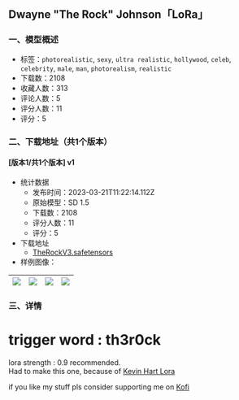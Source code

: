 ## Dwayne "The Rock" Johnson「LoRa」
### 一、模型概述

- 标签：`photorealistic`, `sexy`, `ultra realistic`, `hollywood`, `celeb`, `celebrity`, `male`, `man`, `photorealism`, `realistic`
- 下载数：2108
- 收藏人数：313
- 评论人数：5
- 评分人数：11
- 评分：5

### 二、下载地址（共1个版本）

#### [版本1/共1个版本] v1

- 统计数据
  - 发布时间：2023-03-21T11:22:14.112Z
  - 原始模型：SD 1.5
  - 下载数：2108
  - 评分人数：11
  - 评分：5
- 下载地址
  - [TheRockV3.safetensors](https://civitai.com/api/download/models/26680)
- 样例图像：

| <img src="https://image.civitai.com/xG1nkqKTMzGDvpLrqFT7WA/9367a7e9-5a79-48c9-8eb0-f51586465600/width=450/294028.jpeg" /> | <img src="https://image.civitai.com/xG1nkqKTMzGDvpLrqFT7WA/ac593b87-7cd0-4010-7031-b25ce88dbe00/width=450/294025.jpeg" /> | <img src="https://image.civitai.com/xG1nkqKTMzGDvpLrqFT7WA/85390459-f59b-49ad-3eb9-e54742778400/width=450/294029.jpeg" /> | <img src="https://image.civitai.com/xG1nkqKTMzGDvpLrqFT7WA/18fb379d-8a1a-44b8-06fd-2bad8e261300/width=450/294027.jpeg" /> |
| ---- | ---- | ---- | ---- |


### 三、详情
<h1>trigger word : th3r0ck</h1><p>lora strength : 0.9 recommended. <br />Had to make this one, because of <a rel="ugc" href="https://civitai.com/models/21919/kevin-hart-lora">Kevin Hart Lora</a></p><p></p><p>if you like my stuff pls consider supporting me on <a target="_blank" rel="ugc" href="https://ko-fi.com/dogucat">Kofi</a></p>
